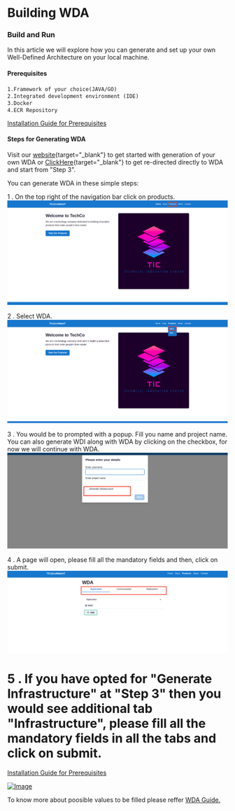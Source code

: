 # Building WDA

### Build and Run

In this article we will explore how you can generate and set up your own Well-Defined Architecture on your local machine.

#### Prerequisites
    1.Framework of your choice(JAVA/GO)
    2.Integrated development environment (IDE) 
    3.Docker
    4.ECR Repository

[Installation Guide for Prerequisites](https://comakeit-tic.github.io/Documentation/WDA/1Preq/)


#### Steps for Generating WDA

Visit our [website](http://wda-ui.s3-website.ap-south-1.amazonaws.com/wda){target="_blank"}
to get started with generation of your own WDA or [ClickHere](http://wda-ui.s3-website.ap-south-1.amazonaws.com/wda){target="_blank"} to get re-directed directly to WDA and start from "Step 3".


You can generate WDA in these simple steps:

1 . On the top right of the navigation bar click on products.
<a href="/Images/wda1.png" target="_blank"><img src="/Images/wda1.png" alt="Image"></a>

2 . Select WDA.
<a href="/Images/wda2.png" target="_blank"><img src="/Images/wda2.png" alt="Image"></a>

3 . You would be to prompted with a popup. Fill you name and project name. You can also generate WDI along with WDA by clicking on the checkbox, for now we will continue with WDA.
<a href="/Images/pop.png" target="_blank"><img src="/Images/pop.png" alt="Image"></a>

 4 . A page will open, please fill all the mandatory fields and then, click on submit.
<a href="/Images/wda4.png" target="_blank"><img src="/Images/wda4.png" alt="Image"></a>

5 . If you have opted for "Generate Infrastructure" at "Step 3" then you would see additional tab "Infrastructure", please fill all the mandatory fields in all the tabs and click on submit.
=======

[Installation Guide for Prerequisites](https://comakeit-tic.github.io/Documentation/WDA/1Preq/)

<a href="/Images/ai.png" target="_blank"><img width="800" src="/Images/ai.png" alt="Image"></a>

To know more about poosible values to be filled please reffer [WDA Guide.](https://comakeit-tic.github.io/Documentation/WDA/1.1wda/)

